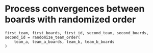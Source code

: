 # Process convergences between boards with randomized order
    first_team, first_boards, first_id, second_team, second_boards, second_id = randomize_team_order(
        team_a, team_a_boards, team_b, team_b_boards
    )